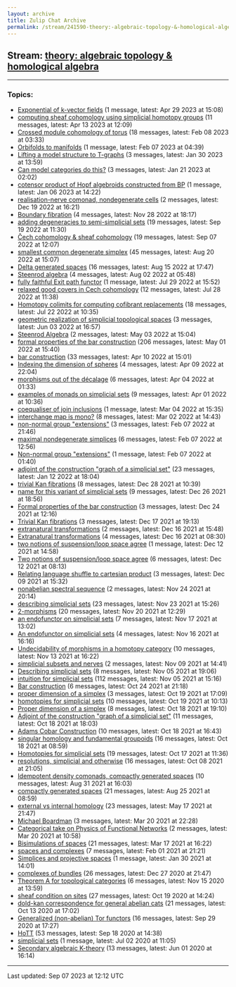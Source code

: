```yaml
---
layout: archive
title: Zulip Chat Archive
permalink: /stream/241590-theory:-algebraic-topology-&-homological-algebra/index.html
---
```


## Stream: [theory: algebraic topology & homological algebra](https://mattecapu.github.io/ct-zulip-archive/stream/241590-theory:-algebraic-topology-&-homological-algebra/index.html)
---

### Topics:

* [Exponential of k-vector fields](topic/topic_Exponential.20of.20k-vector.20fields.html) (1 message, latest: Apr 29 2023 at 15:08)
* [computing sheaf cohomology using simplicial homotopy groups](topic/topic_computing.20sheaf.20cohomology.20using.20simplicial.20homotopy.20groups.html) (11 messages, latest: Apr 13 2023 at 12:09)
* [Crossed module cohomology of torus](topic/topic_Crossed.20module.20cohomology.20of.20torus.html) (18 messages, latest: Feb 08 2023 at 03:33)
* [Orbifolds to manifolds](topic/topic_Orbifolds.20to.20manifolds.html) (1 message, latest: Feb 07 2023 at 04:39)
* [Lifting a model structure to T-graphs](topic/topic_Lifting.20a.20model.20structure.20to.20T-graphs.html) (3 messages, latest: Jan 30 2023 at 13:59)
* [Can model categories do this?](topic/topic_Can.20model.20categories.20do.20this.3F.html) (3 messages, latest: Jan 21 2023 at 02:02)
* [cotensor product of Hopf algebroids constructed from BP](topic/topic_cotensor.20product.20of.20Hopf.20algebroids.20constructed.20from.20BP.html) (1 message, latest: Jan 06 2023 at 14:22)
* [realisation-nerve comonad, nondegenerate cells](topic/topic_realisation-nerve.20comonad.2C.20nondegenerate.20cells.html) (2 messages, latest: Dec 19 2022 at 16:21)
* [Boundary fibration](topic/topic_Boundary.20fibration.html) (4 messages, latest: Nov 28 2022 at 18:17)
* [adding degeneracies to semi-simplicial sets](topic/topic_adding.20degeneracies.20to.20semi-simplicial.20sets.html) (19 messages, latest: Sep 19 2022 at 11:30)
* [Čech cohomology & sheaf cohomology](topic/topic_.C4.8Cech.20cohomology.20.26.20sheaf.20cohomology.html) (19 messages, latest: Sep 07 2022 at 12:07)
* [smallest common degenerate simplex](topic/topic_smallest.20common.20degenerate.20simplex.html) (45 messages, latest: Aug 20 2022 at 15:07)
* [Delta generated spaces](topic/topic_Delta.20generated.20spaces.html) (16 messages, latest: Aug 15 2022 at 17:47)
* [Steenrod algebra](topic/topic_Steenrod.20algebra.html) (4 messages, latest: Aug 02 2022 at 05:48)
* [fully faithful Exit path functor](topic/topic_fully.20faithful.20Exit.20path.20functor.html) (1 message, latest: Jul 29 2022 at 15:52)
* [relaxed good covers in Cech cohomology](topic/topic_relaxed.20good.20covers.20in.20Cech.20cohomology.html) (12 messages, latest: Jul 28 2022 at 11:38)
* [Homotopy colimits for computing cofibrant replacements](topic/topic_Homotopy.20colimits.20for.20computing.20cofibrant.20replacements.html) (18 messages, latest: Jul 22 2022 at 10:35)
* [geometric realization of simplicial topological spaces](topic/topic_geometric.20realization.20of.20simplicial.20topological.20spaces.html) (3 messages, latest: Jun 03 2022 at 16:57)
* [Steenrod Algebra](topic/topic_Steenrod.20Algebra.html) (2 messages, latest: May 03 2022 at 15:04)
* [formal properties of the bar construction](topic/topic_formal.20properties.20of.20the.20bar.20construction.html) (206 messages, latest: May 01 2022 at 15:40)
* [bar construction](topic/topic_bar.20construction.html) (33 messages, latest: Apr 10 2022 at 15:01)
* [Indexing the dimension of spheres](topic/topic_Indexing.20the.20dimension.20of.20spheres.html) (4 messages, latest: Apr 09 2022 at 22:04)
* [morphisms out of the décalage](topic/topic_morphisms.20out.20of.20the.20d.C3.A9calage.html) (6 messages, latest: Apr 04 2022 at 01:33)
* [examples of monads on simplicial sets](topic/topic_examples.20of.20monads.20on.20simplicial.20sets.html) (9 messages, latest: Apr 01 2022 at 10:36)
* [coequaliser of join inclusions](topic/topic_coequaliser.20of.20join.20inclusions.html) (1 message, latest: Mar 04 2022 at 15:35)
* [interchange map is mono?](topic/topic_interchange.20map.20is.20mono.3F.html) (8 messages, latest: Mar 02 2022 at 14:43)
* [non-normal group "extensions"](topic/topic_non-normal.20group.20.22extensions.22.html) (3 messages, latest: Feb 07 2022 at 21:46)
* [maximal nondegenerate simplices](topic/topic_maximal.20nondegenerate.20simplices.html) (6 messages, latest: Feb 07 2022 at 12:56)
* [Non-normal group "extensions"](topic/topic_Non-normal.20group.20.22extensions.22.html) (1 message, latest: Feb 07 2022 at 01:40)
* [adjoint of the construction "graph of a simplicial set"](topic/topic_adjoint.20of.20the.20construction.20.22graph.20of.20a.20simplicial.20set.22.html) (23 messages, latest: Jan 12 2022 at 18:04)
* [trivial Kan fibrations](topic/topic_trivial.20Kan.20fibrations.html) (8 messages, latest: Dec 28 2021 at 10:39)
* [name for this variant of simplicial sets](topic/topic_name.20for.20this.20variant.20of.20simplicial.20sets.html) (9 messages, latest: Dec 26 2021 at 18:56)
* [Formal properties of the bar construction](topic/topic_Formal.20properties.20of.20the.20bar.20construction.html) (3 messages, latest: Dec 24 2021 at 12:16)
* [Trivial Kan fibrations](topic/topic_Trivial.20Kan.20fibrations.html) (3 messages, latest: Dec 17 2021 at 19:13)
* [extranatural transformations](topic/topic_extranatural.20transformations.html) (2 messages, latest: Dec 16 2021 at 15:48)
* [Extranatural transformations](topic/topic_Extranatural.20transformations.html) (4 messages, latest: Dec 16 2021 at 08:30)
* [two notions of suspension/loop space agree](topic/topic_two.20notions.20of.20suspension.2Floop.20space.20agree.html) (1 message, latest: Dec 12 2021 at 14:58)
* [Two notions of suspension/loop space agree](topic/topic_Two.20notions.20of.20suspension.2Floop.20space.20agree.html) (6 messages, latest: Dec 12 2021 at 08:13)
* [Relating language shuffle to cartesian product](topic/topic_Relating.20language.20shuffle.20to.20cartesian.20product.html) (3 messages, latest: Dec 09 2021 at 15:32)
* [nonabelian spectral sequence](topic/topic_nonabelian.20spectral.20sequence.html) (2 messages, latest: Nov 24 2021 at 20:14)
* [describing simplicial sets](topic/topic_describing.20simplicial.20sets.html) (23 messages, latest: Nov 23 2021 at 15:26)
* [2-morphisms](topic/topic_2-morphisms.html) (20 messages, latest: Nov 20 2021 at 12:29)
* [an endofunctor on simplicial sets](topic/topic_an.20endofunctor.20on.20simplicial.20sets.html) (7 messages, latest: Nov 17 2021 at 13:02)
* [An endofunctor on simplicial sets](topic/topic_An.20endofunctor.20on.20simplicial.20sets.html) (4 messages, latest: Nov 16 2021 at 16:16)
* [Undecidability of morphisms in a homotopy category](topic/topic_Undecidability.20of.20morphisms.20in.20a.20homotopy.20category.html) (10 messages, latest: Nov 13 2021 at 16:22)
* [simplicial subsets and nerves](topic/topic_simplicial.20subsets.20and.20nerves.html) (2 messages, latest: Nov 09 2021 at 14:41)
* [Describing simplicial sets](topic/topic_Describing.20simplicial.20sets.html) (8 messages, latest: Nov 05 2021 at 19:06)
* [intuition for simplicial sets](topic/topic_intuition.20for.20simplicial.20sets.html) (112 messages, latest: Nov 05 2021 at 15:16)
* [Bar construction](topic/topic_Bar.20construction.html) (6 messages, latest: Oct 24 2021 at 21:18)
* [proper dimension of a simplex](topic/topic_proper.20dimension.20of.20a.20simplex.html) (3 messages, latest: Oct 19 2021 at 17:09)
* [homotopies for simplicial sets](topic/topic_homotopies.20for.20simplicial.20sets.html) (10 messages, latest: Oct 19 2021 at 10:13)
* [Proper dimension of a simplex](topic/topic_Proper.20dimension.20of.20a.20simplex.html) (8 messages, latest: Oct 18 2021 at 19:10)
* [Adjoint of the construction "graph of a simplicial set"](topic/topic_Adjoint.20of.20the.20construction.20.22graph.20of.20a.20simplicial.20set.22.html) (11 messages, latest: Oct 18 2021 at 18:03)
* [Adams Cobar Construction](topic/topic_Adams.20Cobar.20Construction.html) (10 messages, latest: Oct 18 2021 at 16:43)
* [singular homology and fundamental groupoids](topic/topic_singular.20homology.20and.20fundamental.20groupoids.html) (16 messages, latest: Oct 18 2021 at 08:59)
* [Homotopies for simplicial sets](topic/topic_Homotopies.20for.20simplicial.20sets.html) (19 messages, latest: Oct 17 2021 at 11:36)
* [resolutions, simplicial and otherwise](topic/topic_resolutions.2C.20simplicial.20and.20otherwise.html) (16 messages, latest: Oct 08 2021 at 21:05)
* [Idempotent density comonads, compactly generated spaces](topic/topic_Idempotent.20density.20comonads.2C.20compactly.20generated.20spaces.html) (10 messages, latest: Aug 31 2021 at 16:03)
* [compactly generated spaces](topic/topic_compactly.20generated.20spaces.html) (21 messages, latest: Aug 25 2021 at 08:59)
* [external vs internal homology](topic/topic_external.20vs.20internal.20homology.html) (23 messages, latest: May 17 2021 at 21:47)
* [Michael Boardman](topic/topic_Michael.20Boardman.html) (3 messages, latest: Mar 20 2021 at 22:28)
* [Categorical take on Physics of Functional Networks](topic/topic_Categorical.20take.20on.20Physics.20of.20Functional.20Networks.html) (2 messages, latest: Mar 20 2021 at 10:58)
* [Bisimulations of spaces](topic/topic_Bisimulations.20of.20spaces.html) (21 messages, latest: Mar 17 2021 at 16:22)
* [spaces and complexes](topic/topic_spaces.20and.20complexes.html) (7 messages, latest: Feb 01 2021 at 21:21)
* [Simplices and projective spaces](topic/topic_Simplices.20and.20projective.20spaces.html) (1 message, latest: Jan 30 2021 at 14:01)
* [complexes of bundles](topic/topic_complexes.20of.20bundles.html) (26 messages, latest: Dec 27 2020 at 21:47)
* [Theorem A for topological categories](topic/topic_Theorem.20A.20for.20topological.20categories.html) (6 messages, latest: Nov 15 2020 at 13:59)
* [sheaf condition on sites](topic/topic_sheaf.20condition.20on.20sites.html) (27 messages, latest: Oct 19 2020 at 14:24)
* [dold-kan correspondence for general abelian cats](topic/topic_dold-kan.20correspondence.20for.20general.20abelian.20cats.html) (21 messages, latest: Oct 13 2020 at 17:02)
* [Generalized (non-abelian) Tor functors](topic/topic_Generalized.20(non-abelian).20Tor.20functors.html) (16 messages, latest: Sep 29 2020 at 17:27)
* [HoTT](topic/topic_HoTT.html) (53 messages, latest: Sep 18 2020 at 14:38)
* [simplicial sets](topic/topic_simplicial.20sets.html) (1 message, latest: Jul 02 2020 at 11:05)
* [Secondary algebraic K-theory](topic/topic_Secondary.20algebraic.20K-theory.html) (13 messages, latest: Jun 01 2020 at 16:14)

<hr><p>Last updated: Sep 07 2023 at 12:12 UTC</p>